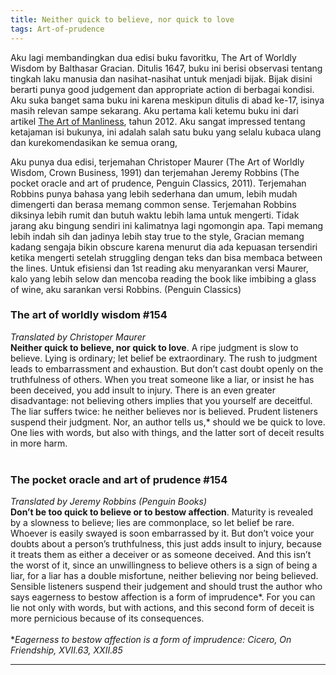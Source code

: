 ```yaml
---
title: Neither quick to believe, nor quick to love
tags: Art-of-prudence
---
```

Aku lagi membandingkan dua edisi buku favoritku, The Art of Worldly Wisdom by Balthasar Gracian. Ditulis 1647, buku ini berisi observasi tentang tingkah laku manusia dan nasihat-nasihat untuk menjadi bijak. Bijak disini berarti punya good judgement dan appropriate action di  berbagai kondisi. Aku suka banget sama buku ini karena meskipun ditulis di abad ke-17, isinya masih relevan sampe sekarang.  Aku pertama kali ketemu buku ini dari artikel [The Art of Manliness](https://www.artofmanliness.com/articles/the-art-of-worldly-wisdom/), tahun 2012. Aku sangat impressed tentang ketajaman isi bukunya, ini adalah salah satu buku yang selalu kubaca ulang dan kurekomendasikan ke semua orang,<br/>

Aku punya dua edisi, terjemahan Christoper Maurer (The Art of Worldly Wisdom, Crown Business, 1991) dan terjemahan Jeremy Robbins (The pocket oracle and art of prudence, Penguin Classics, 2011). Terjemahan Robbins punya bahasa yang lebih sederhana dan umum, lebih mudah dimengerti dan berasa memang common sense. Terjemahan Robbins diksinya lebih rumit dan butuh waktu lebih lama untuk mengerti. Tidak jarang aku bingung sendiri ini kalimatnya lagi ngomongin apa. Tapi memang lebih indah sih dan jadinya lebih stay true to the style, Gracian memang kadang sengaja bikin obscure karena menurut dia ada kepuasan tersendiri ketika mengerti setelah struggling dengan teks dan bisa membaca between the lines. Untuk efisiensi dan 1st reading aku menyarankan versi Maurer, kalo yang lebih selow dan mencoba reading the book like  imbibing a glass of wine, aku sarankan versi Robbins. (Penguin Classics)<br/>


### The art of worldly wisdom #154 ###

_Translated by Christoper Maurer_ <br/>
**Neither quick to believe, nor quick to love**. A ripe judgment is slow to believe. Lying is ordinary; let belief be extraordinary. The rush to judgment leads to embarrassment and exhaustion. But don’t cast doubt openly on the truthfulness of others. When you treat someone like a liar, or insist he has been deceived, you add insult to injury. There is an even greater disadvantage: not believing others implies that you yourself are deceitful. The liar suffers twice: he neither believes nor is believed. Prudent listeners suspend their judgment. Nor, an author tells us,* should we be quick to love. One lies with words, but also with things, and the latter sort of deceit results in more harm.<br/>
<br/>

### The pocket oracle and art of prudence #154 ###

_Translated by Jeremy Robbins (Penguin Books)_ <br/>
**Don’t be too quick to believe or to bestow affection**. Maturity is revealed by a slowness to believe; lies are commonplace, so let belief be rare. Whoever is easily swayed is soon embarrassed by it. But don’t voice your doubts about a person’s truthfulness, this just adds insult to injury, because it treats them as either a deceiver or as someone deceived. And this isn’t the worst of it, since an unwillingness to believe others is a sign of being a liar, for a liar has a double misfortune, neither believing nor being believed. Sensible listeners suspend their judgement and should trust the author who says eagerness to bestow affection is a form of imprudence*. For you can lie not only with words, but with actions, and this second form of deceit is more pernicious because of its consequences.<br/>
<br/>
*_Eagerness to bestow affection is a form of imprudence: Cicero, On Friendship, XVII.63, XXII.85_

***
